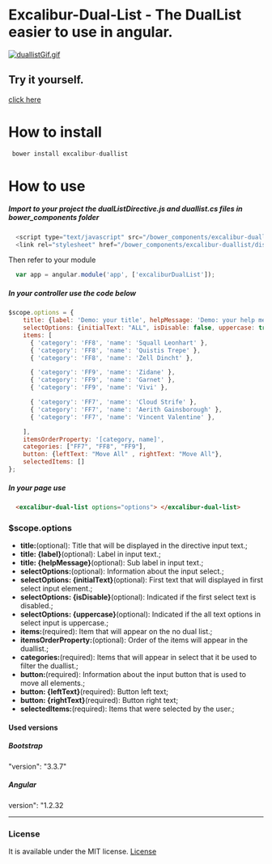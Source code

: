 # Excalibur-Dual-List - The DualList easier to use in angular.

[![duallistGif.gif](https://s21.postimg.org/qk4uaqfw7/duallist_Gif.gif)](https://postimg.org/image/72a6usiyb/)

## Try it yourself.
[click here](https://excalibur-dual-list.herokuapp.com/)

# How to install
```JavaScript
 bower install excalibur-duallist
```

# How to use

##### Import to your project the dualListDirective.js and duallist.cs files in bower_components folder
```JavaScript
  <script type="text/javascript" src="/bower_components/excalibur-duallist/dist/js/excalibur-duallist.min.js"></script>
  <link rel="stylesheet" href="/bower_components/excalibur-duallist/dist/css/excalibur-duallist.min.css">
```
Then refer to your module
```JavaScript
  var app = angular.module('app', ['excaliburDualList']);
```

##### In your controller use the code below

```JavaScript
$scope.options = {
    title: {label: 'Demo: your title', helpMessage: 'Demo: your help message'},
    selectOptions: {initialText: "ALL", isDisable: false, uppercase: true},
    items: [
      { 'category': 'FF8', 'name': 'Squall Leonhart' },
      { 'category': 'FF8', 'name': 'Quistis Trepe' },
      { 'category': 'FF8', 'name': 'Zell Dincht' },

      { 'category': 'FF9', 'name': 'Zidane' },
      { 'category': 'FF9', 'name': 'Garnet' },
      { 'category': 'FF9', 'name': 'Vivi' },

      { 'category': 'FF7', 'name': 'Cloud Strife' },
      { 'category': 'FF7', 'name': 'Aerith Gainsborough' },
      { 'category': 'FF7', 'name': 'Vincent Valentine' },

    ],
    itemsOrderProperty: '[category, name]',
    categories: ["FF7", "FF8", "FF9"],
    button: {leftText: "Move All" , rightText: "Move All"},
    selectedItems: []
};

```

##### In your page use

```Html
  <excalibur-dual-list options="options"> </excalibur-dual-list>
```


### $scope.options

* **title:**(optional): Title that will be displayed in the directive input text.;
* **title: {label}**(optional): Label in input text.;
* **title: {helpMessage}**(optional): Sub label in input text.;
* **selectOptions:**(optional): Information about the input select.;
* **selectOptions: {initialText}**(optional): First text that will displayed in first select input element.;
* **selectOptions: {isDisable}**(optional): Indicated if the first select text is disabled.;
* **selectOptions: {uppercase}**(optional): Indicated if the all text options in select input is uppercase.;
* **items:**(required): Item that will appear on the no dual list.;
* **itemsOrderProperty:**(optional): Order of the items will appear in the duallist.;
* **categories:**(required): Items that will appear in select that it be used to filter the duallist.;
* **button:**(required): Information about the input button that is used to move all elements.;
* **button: {leftText}**(required): Button left text;
* **button: {rightText}**(required): Button right text;
* **selectedItems:**(required): Items that were selected by the user.;

#### Used versions

##### Bootstrap 
"version": "3.3.7"

##### Angular
version": "1.2.32 
<hr>

### License

It is available under the MIT license.
[License](https://opensource.org/licenses/mit-license.php)
